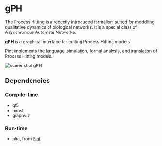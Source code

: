 # gPH
The Process Hitting is a recently introduced formalism suited for modelling qualitative dynamics of biological networks. It is a special class of Asynchronous Automata Networks.

**gPH** is a graphical interface for editing Process Hitting models.

[Pint](https://github.com/pauleve/pint/) implements the language, simulation, formal analysis, and translation of Process Hitting models.

![screenshot gPH](http://les-champions.github.io/gPH/images/gPH-screenshot-metazoan.png)

## Dependencies
### Compile-time
 * qt5
 * boost
 * graphviz

### Run-time
 * phc, from [Pint](https://github.com/pauleve/pint/)
